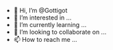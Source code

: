 - 👋 Hi, I’m @Gottigot
- 👀 I’m interested in ...
- 🌱 I’m currently learning ...
- 💞️ I’m looking to collaborate on ...
- 📫 How to reach me ...

<!---
Gottigot/Gottigot is a ✨ special ✨ repository because its `README.md` (this file) appears on your GitHub profile.
You can click the Preview link to take a look at your changes.
--->

